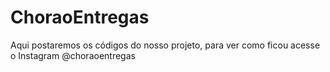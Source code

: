 # ChoraoEntregas
Aqui postaremos os códigos do nosso projeto, para ver como ficou acesse o Instagram @choraoentregas 
